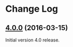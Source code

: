 # Change Log

## [4.0.0](https://github.com/deltaDNA/unity-sdk/releases/tag/4.0.0) (2016-03-15)
Initial version 4.0 release.

